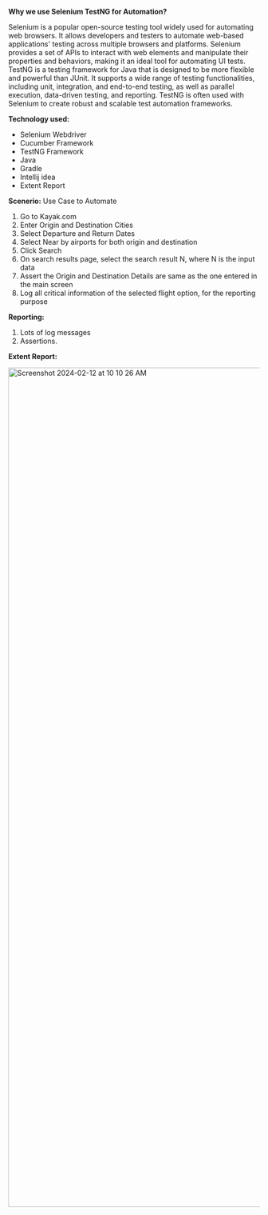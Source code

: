 **Why we use Selenium TestNG for Automation?**

Selenium is a popular open-source testing tool widely used for automating web browsers. It allows developers and testers to automate web-based applications' testing across multiple browsers and platforms. Selenium provides a set of APIs to interact with web elements and manipulate their properties and behaviors, making it an ideal tool for automating UI tests.
TestNG is a testing framework for Java that is designed to be more flexible and powerful than JUnit. It supports a wide range of testing functionalities, including unit, integration, and end-to-end testing, as well as parallel execution, data-driven testing, and reporting. TestNG is often used with Selenium to create robust and scalable test automation frameworks.

**Technology used:**

- Selenium Webdriver
- Cucumber Framework
- TestNG Framework
- Java
- Gradle
- Intellij idea
- Extent Report


**Scenerio:**
Use Case to Automate
1. Go to Kayak.com
2. Enter Origin and Destination Cities
3. Select Departure and Return Dates
4. Select Near by airports for both origin and destination
5. Click Search
6. On search results page, select the search result N, where N is the input data
7. Assert the Origin and Destination Details are same as the one entered in the main screen
8. Log all critical information of the selected flight option, for the reporting purpose

**Reporting:**
1. Lots of log messages
2. Assertions.

**Extent Report:**
   
<img width="1679" alt="Screenshot 2024-02-12 at 10 10 26 AM" src="https://github.com/Aparna-sasu/Kayak_Website_Automation-with-Selenium-Cucumber-framework_TestNG/assets/70936729/cd1b723e-a211-4ce4-9c29-5a89abd4da51">




